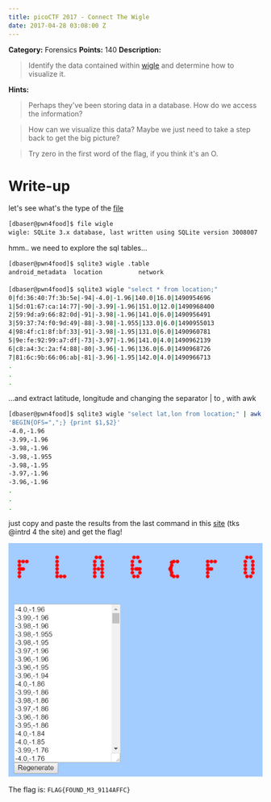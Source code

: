 ```yaml
---
title: picoCTF 2017 - Connect The Wigle
date: 2017-04-28 03:08:00 Z
---
```


**Category:** Forensics
**Points:** 140
**Description:**

> Identify the data contained within [wigle](https://github.com/dbaser/CTF-Write-ups/blob/master/picoCTF-2017/for140-connect_the_wigle/wigle) and determine how to visualize it.

**Hints:**

> Perhaps they've been storing data in a database. How do we access the information?

> How can we visualize this data? Maybe we just need to take a step back to get the big picture?

> Try zero in the first word of the flag, if you think it's an O.

# Write-up

let's see what's the type of the [file](https://github.com/dbaser/CTF-Write-ups/blob/master/picoCTF-2017/for140-connect_the_wigle/wigle)

```bash
[dbaser@pwn4food]$ file wigle
wigle: SQLite 3.x database, last written using SQLite version 3008007
```    
hmm.. we need to explore the sql tables...

```bash
[dbaser@pwn4food]$ sqlite3 wigle .table
android_metadata  location          network 

[dbaser@pwn4food]$ sqlite3 wigle "select * from location;" 
0|fd:36:40:7f:3b:5e|-94|-4.0|-1.96|140.0|16.0|1490954696
1|5d:01:67:ca:14:77|-90|-3.99|-1.96|151.0|12.0|1490968400
2|59:9d:a9:66:82:0d|-91|-3.98|-1.96|141.0|6.0|1490956491
3|59:37:74:f0:9d:49|-88|-3.98|-1.955|133.0|6.0|1490955013
4|98:4f:c1:8f:bf:33|-91|-3.98|-1.95|131.0|6.0|1490960781
5|9e:fe:92:99:a7:df|-73|-3.97|-1.96|141.0|4.0|1490962139
6|c8:a4:3c:2a:f4:88|-80|-3.96|-1.96|136.0|6.0|1490968726
7|81:6c:9b:66:06:ab|-81|-3.96|-1.95|142.0|4.0|1490966713
.
.
.
```
...and extract latitude, longitude and changing the separator | to , with awk

```bash
[dbaser@pwn4food]$ sqlite3 wigle "select lat,lon from location;" | awk -F'|' 
'BEGIN{OFS=",";} {print $1,$2}' 
-4.0,-1.96
-3.99,-1.96
-3.98,-1.96
-3.98,-1.955
-3.98,-1.95
-3.97,-1.96
-3.96,-1.96
.
.
.
```

just copy and paste the results from the last command in this [site](http://www.hamstermap.com/quickmap.php) (tks @intrd 4 the site) and get the flag!

![flag](https://raw.githubusercontent.com/dbaser/CTF-Write-ups/master/picoCTF-2017/for140-connect_the_wigle/for140-connect_the_wigle.png)

The flag is: `FLAG{FOUND_M3_9114AFFC}`
